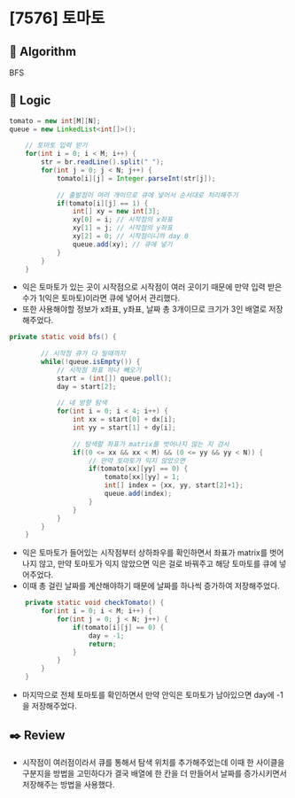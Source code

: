 # [7576] 토마토

## :pushpin: **Algorithm**

BFS

## :round_pushpin: **Logic**

```java
tomato = new int[M][N];
queue = new LinkedList<int[]>();
		
	// 토마토 입력 받기 
	for(int i = 0; i < M; i++) {
		str = br.readLine().split(" ");
		for(int j = 0; j < N; j++) {
			tomato[i][j] = Integer.parseInt(str[j]);
				
			// 출발점이 여러 개이므로 큐에 넣어서 순서대로 처리해주기 
			if(tomato[i][j] == 1) {
				int[] xy = new int[3];
				xy[0] = i; // 시작점의 x좌표 
				xy[1] = j; // 시작점의 y좌표 
				xy[2] = 0; // 시작점이니까 day 0
				queue.add(xy); // 큐에 넣기 
			}
		}
	}
```
- 익은 토마토가 있는 곳이 시작점으로 시작점이 여러 곳이기 때문에 만약 입력 받은 수가 1(익은 토마토)이라면 큐에 넣어서 관리했다.
- 또한 사용해야할 정보가 x좌표, y좌표, 날짜 총 3개이므로 크기가 3인 배열로 저장해주었다. 

```java
private static void bfs() {
		
		// 시작점 큐가 다 빌때까지 
		while(!queue.isEmpty()) {
			// 시작점 좌표 하나 빼오기 
			start = (int[]) queue.poll();
			day = start[2];
			
			// 네 방향 탐색 
			for(int i = 0; i < 4; i++) {
				int xx = start[0] + dx[i];
				int yy = start[1] + dy[i];
				
				// 탐색할 좌표가 matrix를 벗어나지 않는 지 검사 
				if((0 <= xx && xx < M) && (0 <= yy && yy < N)) {
					// 만약 토마토가 익지 않았으면 
					if(tomato[xx][yy] == 0) {
						tomato[xx][yy] = 1;
						int[] index = {xx, yy, start[2]+1};
						queue.add(index);
					}
				}
			}
		}
	}
```
- 익은 토마토가 들어있는 시작점부터 상하좌우를 확인하면서 좌표가 matrix를 벗어나지 않고, 만약 토마토가 익지 않았으면 익은 걸로 바꿔주고 해당 토마토를 큐에 넣어주었다. 
- 이때 총 걸린 날짜를 계산해야하기 때문에 날짜를 하나씩 증가하여 저장해주었다. 

```java
	private static void checkTomato() {
		for(int i = 0; i < M; i++) {
			for(int j = 0; j < N; j++) {
				if(tomato[i][j] == 0) { 
					day = -1;
					return;
				}
			}
		}
	}
```
- 마지막으로 전체 토마토를 확인하면서 만약 안익은 토마토가 남아있으면 day에 -1을 저장해주었다.
## :black_nib: **Review**
- 시작점이 여러점이라서 큐를 통해서 탐색 위치를 추가해주었는데 이때 한 사이클을 구분지을 방법을 고민하다가 결국 배열에 한 칸을 더 만들어서 날짜를 증가시키면서 저장해주는 방법을 사용했다.  